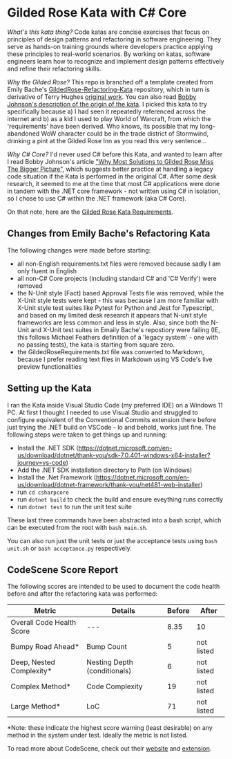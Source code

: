 # Gilded Rose Kata with C# Core

_What's this kata thing?_ Code katas are concise exercises that focus on principles of design patterns and refactoring in software engineering. They serve as hands-on training grounds where developers practice applying these principles to real-world scenarios. By working on katas, software engineers learn how to recognize and implement design patterns effectively and refine their refactoring skills.

_Why the Gilded Rose?_ This repo is branched off a template created from Emily Bache's [GildedRose-Refactoring-Kata](https://github.com/emilybache/GildedRose-Refactoring-Kata) repository, which in turn is derivative of Terry Hughes [original work](https://github.com/NotMyself/GildedRose). You can also read [Bobby Johnson's description of the origin of the kata](https://iamnotmyself.com/refactor-this-the-gilded-rose-kata/). I picked this kata to try specifically because a\) I had seen it repeatedly referenced across the internet and b\) as a kid I used to play World of Warcraft, from which the 'requirements' have been derived. Who knows, its possible that my long-abandoned WoW character could be in the trade district of Stormwind, drinking a pint at the Gilded Rose Inn as you read this very sentence...

_Why C# Core?_ I'd never used C# before this Kata, and wanted to learn after I read Bobby Johnson's article ["Why Most Solutions to Gilded Rose Miss The Bigger Picture"](https://iamnotmyself.com/why-most-solutions-to-gilded-rose-miss-the-bigger-picture/), which suggests better practice at handling a legacy code situation if the Kata is performed in the original C#. After some desk research, it seemed to me at the time that most C# applications were done in tandem with the .NET core framework - not written using C# in isolation, so I chose to use C# within the .NET framework (aka C# Core).

On that note, here are the [Gilded Rose Kata Requirements](GildedRoseRequirements.md).

## Changes from Emily Bache's Refactoring Kata

The following changes were made before starting:

- all non-English requirements.txt files were removed because sadly I am only fluent in English
- all non-C# Core projects (including standard C# and 'C# Verify') were removed
- the N-Unit style [Fact] based Approval Tests file was removed, while the X-Unit style tests were kept - this was because I am more familiar with X-Unit style test suites like Pytest for Python and Jest for Typescript, and based on my limited desk research it appears that N-unit style frameworks are less common and less in style. Also, since both the N-Unit and X-Unit test suites in Emaily Bache's repostiory were failing (IE, this follows Michael Feathers definition of a 'legacy system' - one with no passing tests), the kata is starting from square zero.
- the GildedRoseRequirements.txt file was converted to Markdown, because I prefer reading text files in Markdown using VS Code's live preview functionalities

## Setting up the Kata

I ran the Kata inside Visual Studio Code (my preferred IDE) on a Windows 11 PC. At first I thought I needed to use Visual Studio and struggled to configure equivalent of the Conventional Commits extension there before just trying the .NET build on VSCode - lo and behold, works just fine. The following steps were taken to get things up and running:

- Install the .NET SDK (<https://dotnet.microsoft.com/en-us/download/dotnet/thank-you/sdk-7.0.401-windows-x64-installer?journey=vs-code>)
- Add the .NET SDK installation directory to Path (on Windows)
- Install the .Net Framework (<https://dotnet.microsoft.com/en-us/download/dotnet-framework/thank-you/net481-web-installer>)
- run `cd csharpcore`
- run `dotnet build` to check the build and ensure eveything runs correctly
- run `dotnet test` to run the unit test suite

These last three commands have been abstracted into a bash script, which can be executed from the root with `bash main.sh`.

You can also run just the unit tests or just the acceptance tests using `bash unit.sh` or `bash acceptance.py` respectively.

## CodeScene Score Report

The following scores are intended to be used to document the code health before and after the refactoring kata was performed:

| Metric                    | Details                      | Before | After      |
| ------------------------- | ---------------------------- | ------ | ---------- |
| Overall Code Health Score | ---                          | 8.35   | 10         |
| Bumpy Road Ahead*         | Bump Count                   | 5      | not listed |
| Deep, Nested Complexity*  | Nesting Depth (conditionals) | 6      | not listed |
| Complex Method*           | Code Complexity              | 19     | not listed |
| Large Method*             | LoC                          | 71     | not listed |

*Note: these indicate the highest score warning (least desirable) on any method in the system under test. Ideally the metric is not listed.

To read more about CodeScene, check out their [website](https://codescene.com/?utm_term=codescene&utm_campaign=CodeScene.com+BRAND+Search&utm_source=adwords&utm_medium=ppc&hsa_acc=3937479376&hsa_cam=12078906131&hsa_grp=119324949074&hsa_ad=491834009992&hsa_src=g&hsa_tgt=kwd-911510174338&hsa_kw=codescene&hsa_mt=b&hsa_net=adwords&hsa_ver=3&gclid=Cj0KCQjwjt-oBhDKARIsABVRB0xudrXWttDjcj3j04Ci_dEc1slLw1L0NY6jO7JP2eCJhkx-bpdq1AwaAlKoEALw_wcB) and [extension](https://marketplace.visualstudio.com/items?itemName=CodeScene.codescene-vscode).
